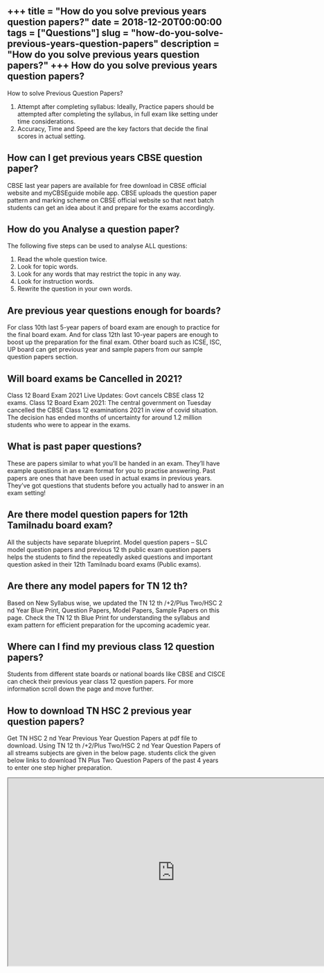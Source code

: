+++
title = "How do you solve previous years question papers?"
date = 2018-12-20T00:00:00
tags = ["Questions"]
slug = "how-do-you-solve-previous-years-question-papers"
description = "How do you solve previous years question papers?"
+++
How do you solve previous years question papers?
------------------------------------------------

How to solve Previous Question Papers?

1. Attempt after completing syllabus: Ideally, Practice papers should be attempted after completing the syllabus, in full exam like setting under time considerations.
2. Accuracy, Time and Speed are the key factors that decide the final scores in actual setting.

How can I get previous years CBSE question paper?
-------------------------------------------------

CBSE last year papers are available for free download in CBSE official website and myCBSEguide mobile app. CBSE uploads the question paper pattern and marking scheme on CBSE official website so that next batch students can get an idea about it and prepare for the exams accordingly.

How do you Analyse a question paper?
------------------------------------

The following five steps can be used to analyse ALL questions:

1. Read the whole question twice.
2. Look for topic words.
3. Look for any words that may restrict the topic in any way.
4. Look for instruction words.
5. Rewrite the question in your own words.

Are previous year questions enough for boards?
----------------------------------------------

For class 10th last 5-year papers of board exam are enough to practice for the final board exam. And for class 12th last 10-year papers are enough to boost up the preparation for the final exam. Other board such as ICSE, ISC, UP board can get previous year and sample papers from our sample question papers section.

Will board exams be Cancelled in 2021?
--------------------------------------

Class 12 Board Exam 2021 Live Updates: Govt cancels CBSE class 12 exams. Class 12 Board Exam 2021: The central government on Tuesday cancelled the CBSE Class 12 examinations 2021 in view of covid situation. The decision has ended months of uncertainty for around 1.2 million students who were to appear in the exams.

What is past paper questions?
-----------------------------

These are papers similar to what you’ll be handed in an exam. They’ll have example questions in an exam format for you to practise answering. Past papers are ones that have been used in actual exams in previous years. They’ve got questions that students before you actually had to answer in an exam setting!

Are there model question papers for 12th Tamilnadu board exam?
--------------------------------------------------------------

All the subjects have separate blueprint. Model question papers – SLC model question papers and previous 12 th public exam question papers helps the students to find the repeatedly asked questions and important question asked in their 12th Tamilnadu board exams (Public exams).

Are there any model papers for TN 12 th?
----------------------------------------

Based on New Syllabus wise, we updated the TN 12 th /+2/Plus Two/HSC 2 nd Year Blue Print, Question Papers, Model Papers, Sample Papers on this page. Check the TN 12 th Blue Print for understanding the syllabus and exam pattern for efficient preparation for the upcoming academic year.

Where can I find my previous class 12 question papers?
------------------------------------------------------

Students from different state boards or national boards like CBSE and CISCE can check their previous year class 12 question papers. For more information scroll down the page and move further.

How to download TN HSC 2 previous year question papers?
-------------------------------------------------------

Get TN HSC 2 nd Year Previous Year Question Papers at pdf file to download. Using TN 12 th /+2/Plus Two/HSC 2 nd Year Question Papers of all streams subjects are given in the below page. students click the given below links to download TN Plus Two Question Papers of the past 4 years to enter one step higher preparation.

<iframe allow="accelerometer; autoplay; clipboard-write; encrypted-media; gyroscope; picture-in-picture" allowfullscreen="" class="__youtube_prefs__  epyt-is-override  no-lazyload" data-no-lazy="1" data-origheight="433" data-origwidth="770" data-skipgform_ajax_framebjll="" height="433" id="_ytid_27003" loading="lazy" src="https://www.youtube.com/embed/pNIR2ULO1Ws?enablejsapi=1&autoplay=0&cc_load_policy=0&cc_lang_pref=&iv_load_policy=1&loop=0&modestbranding=0&rel=1&fs=1&playsinline=0&autohide=2&theme=dark&color=red&controls=1&" title="YouTube player" width="770"></iframe>